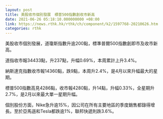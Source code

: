 ```yaml
---
layout: post
title: 美股收市個別發展　標普500指數創收市新高
date: 2021-06-26 05:18:10.000000000 +08:00
link: https://news.rthk.hk/rthk/ch/component/k2/1597768-20210626.htm
categories: rthk
---
```


美股收市個別發展，道瓊斯指數升逾200點，標準普爾500指數創即市及收市新高。

道指收市報34433點，升237點，升幅0.69%，本周累計上升3.4%。

納斯達克指數收市報14360點，跌9點，本周升2.4%，是4月以來升幅最大的星期。

標普500指數高見4286點，收市報4280點，升14點，升幅0.33%，全星期升2.7%，是2月以來最大單一星期升幅。

個別股份方面，Nike急升逾15%，因公司在所有主要地區的季度銷售都錄得增長。至於亞馬遜和Tesla都跌逾1%，聯邦快遞則跌3.6%。
